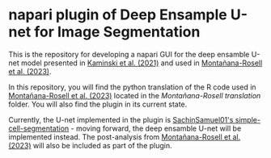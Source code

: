 # napari plugin of Deep Ensample U-net for Image Segmentation 
This is the repository for developing a napari GUI for the deep ensamble U-net model presented in [Kaminski et al. (2021)](https://openreview.net/forum?id=PLSdnHPx-W6) and used in [Montañana-Rosell et al. (2023)](https://pubmed.ncbi.nlm.nih.gov/38820149/).

In this repository, you will find the python translation of the R code used in [Montañana-Rosell et al. (2023)](https://pubmed.ncbi.nlm.nih.gov/38820149/) located in the *Montañana-Rosell translation* folder. You will also find the plugin in its current state.

Currently, the U-net implemented in the plugin is [SachinSamuel01's simple-cell-segmentation](https://github.com/SachinSamuel01/simple-cell-segmentation/tree/master) - moving forward, the deep ensamble U-net will be implemented instead. The post-analysis from [Montañana-Rosell et al. (2023)](https://pubmed.ncbi.nlm.nih.gov/38820149/) will also be included as part of the plugin.
